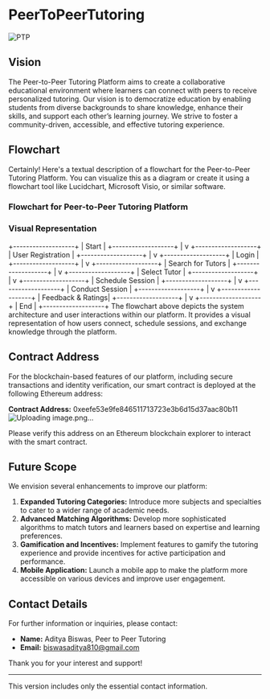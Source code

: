 # PeerToPeerTutoring
![PTP](https://github.com/user-attachments/assets/06281933-f543-4ba7-908b-90390daaa5dc)

## Vision

The Peer-to-Peer Tutoring Platform aims to create a collaborative educational environment where learners can connect with peers to receive personalized tutoring. Our vision is to democratize education by enabling students from diverse backgrounds to share knowledge, enhance their skills, and support each other’s learning journey. We strive to foster a community-driven, accessible, and effective tutoring experience.

## Flowchart

Certainly! Here's a textual description of a flowchart for the Peer-to-Peer Tutoring Platform. You can visualize this as a diagram or create it using a flowchart tool like Lucidchart, Microsoft Visio, or similar software.

### Flowchart for Peer-to-Peer Tutoring Platform
### Visual Representation

  +-------------------+
  |     Start         |
  +-------------------+
            |
            v
  +-------------------+
  | User Registration |
  +-------------------+
            |
            v
  +-------------------+
  |      Login        |
  +-------------------+
            |
            v
  +-------------------+
  | Search for Tutors |
  +-------------------+
            |
            v
  +-------------------+
  |   Select Tutor    |
  +-------------------+
            |
            v
  +-------------------+
  | Schedule Session  |
  +-------------------+
            |
            v
  +-------------------+
  | Conduct Session   |
  +-------------------+
            |
            v
  +-------------------+
  | Feedback & Ratings|
  +-------------------+
            |
            v
  +-------------------+
  |       End         |
  +-------------------+
The flowchart above depicts the system architecture and user interactions within our platform. It provides a visual representation of how users connect, schedule sessions, and exchange knowledge through the platform.

## Contract Address

For the blockchain-based features of our platform, including secure transactions and identity verification, our smart contract is deployed at the following Ethereum address:

**Contract Address:** 0xeefe53e9fe846511713723e3b6d15d37aac80b11
![Uploading image.png…]()


Please verify this address on an Ethereum blockchain explorer to interact with the smart contract.

## Future Scope

We envision several enhancements to improve our platform:

1. **Expanded Tutoring Categories:** Introduce more subjects and specialties to cater to a wider range of academic needs.
2. **Advanced Matching Algorithms:** Develop more sophisticated algorithms to match tutors and learners based on expertise and learning preferences.
3. **Gamification and Incentives:** Implement features to gamify the tutoring experience and provide incentives for active participation and performance.
4. **Mobile Application:** Launch a mobile app to make the platform more accessible on various devices and improve user engagement.

## Contact Details

For further information or inquiries, please contact:

- **Name:** Aditya Biswas, Peer to Peer Tutoring
- **Email:** [biswasaditya810@gmail.com](mailto:biswasaditya810@gmail.com)

Thank you for your interest and support!

---

This version includes only the essential contact information.
